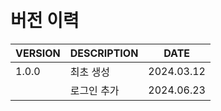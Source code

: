 <br/>
<br/>

# 버전 이력

| VERSION | DESCRIPTION                    | DATE       |
|---------|--------------------------------|------------|
| 1.0.0   | 최초 생성                        | 2024.03.12 |
|         | 로그인 추가                       | 2024.06.23 |

<br/>
<br/>